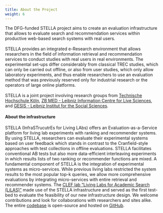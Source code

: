 ```yaml
---
title: About the Project
weight: 6
---
```


The DFG-funded STELLA project aims to create an evaluation infrastructure that
allows to evaluate search and recommendation services within productive
web-based search systems with real users. <br><br> STELLA provides an integrated
e-Research environment that allows researchers in the field of information
retrieval and recommendation services to conduct studies with real users in
real environments. The experimental set-ups differ considerably from classical
TREC studies, which can only be carried out offline, or also from user studies,
which only allow laboratory experiments, and thus enable researchers to use an
evaluation method that was previously reserved only for industrial research or
the operators of large online platforms. <br><br> STELLA is a joint project involving
research groups from [Technische Hochschule Köln](https://www.th-koeln.de/), [ZB MED - Leibniz Information
Centre for Live Sciences](https://www.zbmed.de/en/), and [GESIS - Leibniz Institut for the Social Sciences](https://www.gesis.org/en/home/).

#### About the infrastructure

STELLA (InfraSTrucutrEs for Living LAbs) offers an Evaluation-as-a-Service platform for living lab experiments with ranking and recommender systems. By using STELLA, researchers can evaluate their experimental systems based on user feedback which stands in contrast to the Cranfield-style approaches with test collections in offline evaluations. STELLA facilitates conventional AB tests but also more data-efficient interleaving experiments in which results lists of two ranking or recommender functions are mixed. A fundamental component of STELLA is the integration of experimental systems as micro-services. While previous living labs restricted the system results to the most popular top-k queries, we allow more comprehensive evaluations by integrating micro-services with entire retrieval and recommender systems. The [CLEF lab “Living Labs for Academic Search (LiLAS)”](https://clef-lilas.github.io/) made use of the STELLA infrastructure and served as the first test-bed to evaluate the feasibility of our new infrastructure design. We welcome contributions and look for collaborations with researchers and sites alike. The entire [codebase](../code/index.html) is open-source and hosted on [GitHub](https://github.com/stella-project).
